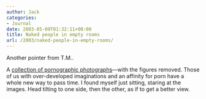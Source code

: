 ```yaml
---
author: Jack
categories:
- Journal
date: 2003-05-09T01:32:11+00:00
title: Naked people in empty rooms
url: /2003/naked-people-in-empty-rooms/
---
```


Another pointer from T.M..

A [collection of pornographic photographs][1]&#8212;with the figures removed. Those of us with over-developed imaginations and an affinity for porn have a whole new way to pass time. I found myself just sitting, staring at the images. Head tilting to one side, then the other, as if to get a better view.

 [1]: http://www.whitelead.com/jrh/ISPs/index.html